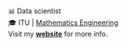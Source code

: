 📊 Data scientist <br>
🎓 ITU | [Mathematics Engineering](https://matmuh.itu.edu.tr/en) <br>
Visit my [**website**](https://mpospirit.github.io) for more info.

<!---
mpospirit/mpospirit is a ✨ special ✨ repository because its `README.md` (this file) appears on your GitHub profile.
You can click the Preview link to take a look at your changes.
--->

